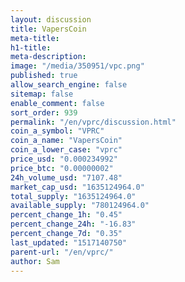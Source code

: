 ```yaml
---
layout: discussion
title: VapersCoin
meta-title: 
h1-title: 
meta-description: 
image: "/media/350951/vpc.png"
published: true
allow_search_engine: false
sitemap: false
enable_comment: false
sort_order: 939
permalink: "/en/vprc/discussion.html"
coin_a_symbol: "VPRC"
coin_a_name: "VapersCoin"
coin_a_lower_case: "vprc"
price_usd: "0.000234992"
price_btc: "0.00000002"
24h_volume_usd: "7107.48"
market_cap_usd: "1635124964.0"
total_supply: "1635124964.0"
available_supply: "780124964.0"
percent_change_1h: "0.45"
percent_change_24h: "-16.83"
percent_change_7d: "0.35"
last_updated: "1517140750"
parent-url: "/en/vprc/"
author: Sam
---
```


